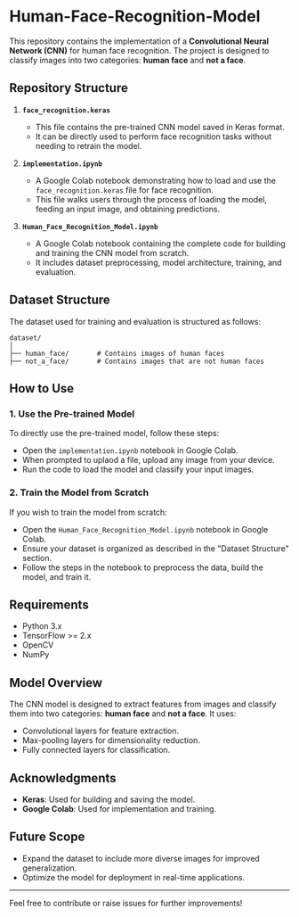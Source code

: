 # Human-Face-Recognition-Model

This repository contains the implementation of a **Convolutional Neural Network (CNN)** for human face recognition. The project is designed to classify images into two categories: **human face** and **not a face**.  

## Repository Structure  

1. **`face_recognition.keras`**  
   - This file contains the pre-trained CNN model saved in Keras format.  
   - It can be directly used to perform face recognition tasks without needing to retrain the model.  

2. **`implementation.ipynb`**  
   - A Google Colab notebook demonstrating how to load and use the `face_recognition.keras` file for face recognition.  
   - This file walks users through the process of loading the model, feeding an input image, and obtaining predictions.  

3. **`Human_Face_Recognition_Model.ipynb`**  
   - A Google Colab notebook containing the complete code for building and training the CNN model from scratch.  
   - It includes dataset preprocessing, model architecture, training, and evaluation.  

## Dataset Structure  

The dataset used for training and evaluation is structured as follows:

```
dataset/  
│  
├── human_face/       # Contains images of human faces  
├── not_a_face/       # Contains images that are not human faces  
```

## How to Use  

### 1. Use the Pre-trained Model  
To directly use the pre-trained model, follow these steps:  

- Open the `implementation.ipynb` notebook in Google Colab.  
- When prompted to uplaod a file, upload any image from your device.  
- Run the code to load the model and classify your input images.  

### 2. Train the Model from Scratch  
If you wish to train the model from scratch:  

- Open the `Human_Face_Recognition_Model.ipynb` notebook in Google Colab.  
- Ensure your dataset is organized as described in the "Dataset Structure" section.  
- Follow the steps in the notebook to preprocess the data, build the model, and train it.  

## Requirements  

- Python 3.x  
- TensorFlow >= 2.x  
- OpenCV  
- NumPy  

## Model Overview  

The CNN model is designed to extract features from images and classify them into two categories: **human face** and **not a face**. It uses:  

- Convolutional layers for feature extraction.  
- Max-pooling layers for dimensionality reduction.  
- Fully connected layers for classification.  

## Acknowledgments  

- **Keras**: Used for building and saving the model.  
- **Google Colab**: Used for implementation and training.  

## Future Scope  

- Expand the dataset to include more diverse images for improved generalization.  
- Optimize the model for deployment in real-time applications.  

---

Feel free to contribute or raise issues for further improvements!  


